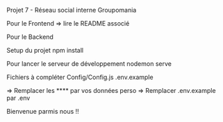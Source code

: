 Projet 7 - Réseau social interne Groupomania

Pour le Frontend 
=> lire le README associé

Pour le Backend

Setup du projet
npm install

Pour lancer le serveur de développement
nodemon serve

Fichiers à compléter
Config/Config.js 
.env.example

=> Remplacer les **** par vos données perso
=> Remplacer .env.example par .env

Bienvenue parmis nous !!
